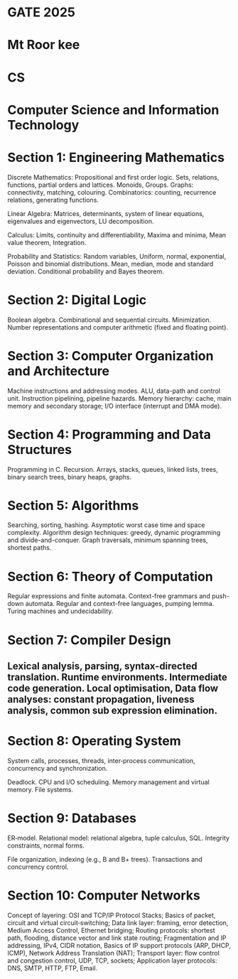 # GATE 2025

# Mt Roor kee

# CS

# Computer Science and Information Technology

# Section 1: Engineering Mathematics

Discrete Mathematics: Propositional and first order logic. Sets, relations, functions, partial orders and lattices. Monoids, Groups. Graphs: connectivity, matching, colouring. Combinatorics: counting, recurrence relations, generating functions.

Linear Algebra: Matrices, determinants, system of linear equations, eigenvalues and eigenvectors, LU decomposition.

Calculus: Limits, continuity and differentiability, Maxima and minima, Mean value theorem, Integration.

Probability and Statistics: Random variables, Uniform, normal, exponential, Poisson and binomial distributions. Mean, median, mode and standard deviation. Conditional probability and Bayes theorem.

# Section 2: Digital Logic

Boolean algebra. Combinational and sequential circuits. Minimization. Number representations and computer arithmetic (fixed and floating point).

# Section 3: Computer Organization and Architecture

Machine instructions and addressing modes. ALU, data-path and control unit. Instruction pipelining, pipeline hazards. Memory hierarchy: cache, main memory and secondary storage; I/O interface (interrupt and DMA mode).

# Section 4: Programming and Data Structures

Programming in C. Recursion. Arrays, stacks, queues, linked lists, trees, binary search trees, binary heaps, graphs.

# Section 5: Algorithms

Searching, sorting, hashing. Asymptotic worst case time and space complexity. Algorithm design techniques: greedy, dynamic programming and divide-and-conquer. Graph traversals, minimum spanning trees, shortest paths.

# Section 6: Theory of Computation

Regular expressions and finite automata. Context-free grammars and push-down automata. Regular and context-free languages, pumping lemma. Turing machines and undecidability.

# Section 7: Compiler Design

Lexical analysis, parsing, syntax-directed translation. Runtime environments. Intermediate code generation. Local optimisation, Data flow analyses: constant propagation, liveness analysis, common sub expression elimination.
---
# Section 8: Operating System

System calls, processes, threads, inter‐process communication, concurrency and synchronization.

Deadlock. CPU and I/O scheduling. Memory management and virtual memory. File systems.

# Section 9: Databases

ER‐model. Relational model: relational algebra, tuple calculus, SQL. Integrity constraints, normal forms.

File organization, indexing (e.g., B and B+ trees). Transactions and concurrency control.

# Section 10: Computer Networks

Concept of layering: OSI and TCP/IP Protocol Stacks; Basics of packet, circuit and virtual circuit‑switching; Data link layer: framing, error detection, Medium Access Control, Ethernet bridging; Routing protocols: shortest path, flooding, distance vector and link state routing; Fragmentation and IP addressing, IPv4, CIDR notation, Basics of IP support protocols (ARP, DHCP, ICMP), Network Address Translation (NAT); Transport layer: flow control and congestion control, UDP, TCP, sockets; Application layer protocols: DNS, SMTP, HTTP, FTP, Email.